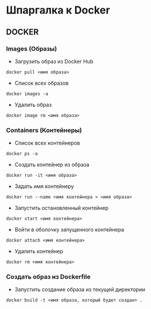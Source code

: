 ﻿# Шпаргалка к Docker
## DOCKER

### Images (Образы)

 -  Загрузить образ из Docker Hub
```
docker pull <имя образа>
```
- Список всех образов
```
docker images -a
```
- Удалить образ
```
docker image rm <имя образа>
```
### Containers (Контейнеры)
- Список всех контейнеров
```
docker ps -a
```
- Создать контейнер из образа
```
docker run -it <имя образа>
```
- Задать имя контейнеру
```
docker run --name <имя контейнера > <имя образа>
```
- Запустить остановленный контейнер
```
docker start <имя контейнера>
```
- Войти в оболочку запущенного контейнера
```
docker attach <имя контейнера>
```
- Удалить контейнер
```
docker rm <имя контейнера>
```
### Создать образ из Dockerfile
- Запустить создание образа из текущей директории
```
docker build -t <имя образа, который будет создан> .
```



